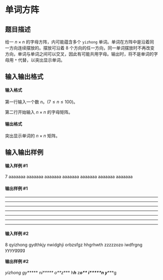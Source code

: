 
# 单词方阵
## 题目描述
给一 $n \times n$ 的字母方阵，内可能蕴含多个 `yizhong` 单词。单词在方阵中是沿着同一方向连续摆放的。摆放可沿着 $8$ 个方向的任一方向，同一单词摆放时不再改变方向，单词与单词之间可以交叉，因此有可能共用字母。输出时，将不是单词的字母用 `*` 代替，以突出显示单词。
## 输入输出格式
#### 输入格式

第一行输入一个数 $n$。$(7 \le n \le 100)$。

第二行开始输入 $n \times n$ 的字母矩阵。

#### 输出格式

突出显示单词的 $n \times n$ 矩阵。

## 输入输出样例
#### 输入样例 #1
7
aaaaaaa
aaaaaaa
aaaaaaa
aaaaaaa
aaaaaaa
aaaaaaa
aaaaaaa

#### 输出样例 #1
*******
*******
*******
*******
*******
*******
*******

#### 输入样例 #2
8
qyizhong
gydthkjy
nwidghji
orbzsfgz
hhgrhwth
zzzzzozo
iwdfrgng
yyyygggg
#### 输出样例 #2
*yizhong
gy******
n*i*****
o**z****
h***h***
z****o**
i*****n*
y******g
 